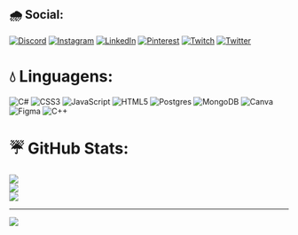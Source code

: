 
## 🌧 Social:
[![Discord](https://img.shields.io/badge/Discord-%237289DA.svg?logo=discord&logoColor=white)](https://discord.gg/~A#6192) [![Instagram](https://img.shields.io/badge/Instagram-%23E4405F.svg?logo=Instagram&logoColor=white)](https://instagram.com/oi_alizon) [![LinkedIn](https://img.shields.io/badge/LinkedIn-%230077B5.svg?logo=linkedin&logoColor=white)](https://linkedin.com/in/alisson-s-zanetti-a9126425a) [![Pinterest](https://img.shields.io/badge/Pinterest-%23E60023.svg?logo=Pinterest&logoColor=white)](https://pinterest.com/@AlissonWTR) [![Twitch](https://img.shields.io/badge/Twitch-%239146FF.svg?logo=Twitch&logoColor=white)](https://twitch.tv/a_aliss0n) [![Twitter](https://img.shields.io/badge/Twitter-%231DA1F2.svg?logo=Twitter&logoColor=white)](https://twitter.com/@a_aliss0N) 

# 💧 Linguagens:
![C#](https://img.shields.io/badge/c%23-%23239120.svg?style=for-the-badge&logo=c-sharp&logoColor=white) ![CSS3](https://img.shields.io/badge/css3-%231572B6.svg?style=for-the-badge&logo=css3&logoColor=white) ![JavaScript](https://img.shields.io/badge/javascript-%23323330.svg?style=for-the-badge&logo=javascript&logoColor=%23F7DF1E) ![HTML5](https://img.shields.io/badge/html5-%23E34F26.svg?style=for-the-badge&logo=html5&logoColor=white) ![Postgres](https://img.shields.io/badge/postgres-%23316192.svg?style=for-the-badge&logo=postgresql&logoColor=white) ![MongoDB](https://img.shields.io/badge/MongoDB-%234ea94b.svg?style=for-the-badge&logo=mongodb&logoColor=white) ![Canva](https://img.shields.io/badge/Canva-%2300C4CC.svg?style=for-the-badge&logo=Canva&logoColor=white) 	![Figma](https://img.shields.io/badge/figma-%23F24E1E.svg?style=for-the-badge&logo=figma&logoColor=white) ![C++](https://img.shields.io/badge/c++-%2300599C.svg?style=for-the-badge&logo=c%2B%2B&logoColor=white)
# ☔️ GitHub Stats:
![](https://github-readme-stats.vercel.app/api?username=OiAlisson&theme=dark&hide_border=false&include_all_commits=true&count_private=false)<br/>
![](https://github-readme-streak-stats.herokuapp.com/?user=OiAlisson&theme=dark&hide_border=false)<br/>
![](https://github-readme-stats.vercel.app/api/top-langs/?username=OiAlisson&theme=dark&hide_border=false&include_all_commits=true&count_private=false&layout=compact)


---
[![](https://visitcount.itsvg.in/api?id=OiAlisson&icon=4&color=6)](https://visitcount.itsvg.in)

<!-- Proudly created with GPRM ( https://gprm.itsvg.in ) -->
